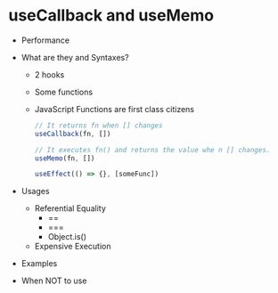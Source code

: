 # useCallback and useMemo

- Performance
- What are they and Syntaxes?

  - 2 hooks
  - Some functions
  - JavaScript Functions are first class
    citizens

    ```js
    // It returns fn when [] changes
    useCallback(fn, [])
    ```

    ```js
    // It executes fn() and returns the value whe n [] changes.
    useMemo(fn, [])
    ```

    ```js
    useEffect(() => {}, [someFunc])
    ```

- Usages

  - Referential Equality
    - ==
    - ===
    - Object.is()
  - Expensive Execution

- Examples
- When NOT to use

